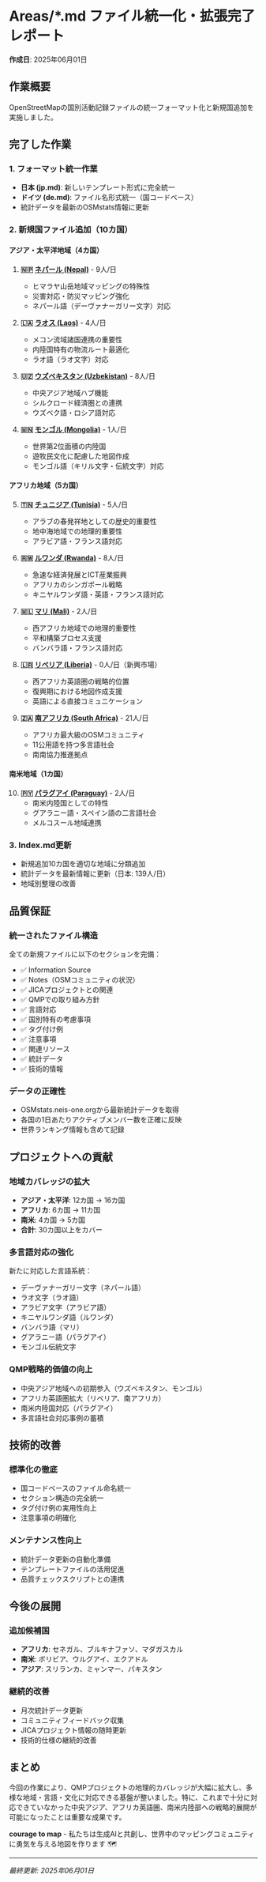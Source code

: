 # Areas/*.md ファイル統一化・拡張完了レポート
**作成日**: 2025年06月01日

## 作業概要

OpenStreetMapの国別活動記録ファイルの統一フォーマット化と新規国追加を実施しました。

## 完了した作業

### 1. フォーマット統一作業
- **日本 (jp.md)**: 新しいテンプレート形式に完全統一
- **ドイツ (de.md)**: ファイル名形式統一（国コードベース）
- 統計データを最新のOSMstats情報に更新

### 2. 新規国ファイル追加（10カ国）

#### アジア・太平洋地域（4カ国）
1. **🇳🇵 [ネパール (Nepal)](np.md)** - 9人/日
   - ヒマラヤ山岳地域マッピングの特殊性
   - 災害対応・防災マッピング強化
   - ネパール語（デーヴァナーガリー文字）対応

2. **🇱🇦 [ラオス (Laos)](la.md)** - 4人/日
   - メコン流域諸国連携の重要性
   - 内陸国特有の物流ルート最適化
   - ラオ語（ラオ文字）対応

3. **🇺🇿 [ウズベキスタン (Uzbekistan)](uz.md)** - 8人/日
   - 中央アジア地域ハブ機能
   - シルクロード経済圏との連携
   - ウズベク語・ロシア語対応

4. **🇲🇳 [モンゴル (Mongolia)](mn.md)** - 1人/日
   - 世界第2位面積の内陸国
   - 遊牧民文化に配慮した地図作成
   - モンゴル語（キリル文字・伝統文字）対応

#### アフリカ地域（5カ国）
5. **🇹🇳 [チュニジア (Tunisia)](tn.md)** - 5人/日
   - アラブの春発祥地としての歴史的重要性
   - 地中海地域での地理的重要性
   - アラビア語・フランス語対応

6. **🇷🇼 [ルワンダ (Rwanda)](rw.md)** - 8人/日
   - 急速な経済発展とICT産業振興
   - アフリカのシンガポール戦略
   - キニヤルワンダ語・英語・フランス語対応

7. **🇲🇱 [マリ (Mali)](ml.md)** - 2人/日
   - 西アフリカ地域での地理的重要性
   - 平和構築プロセス支援
   - バンバラ語・フランス語対応

8. **🇱🇷 [リベリア (Liberia)](lr.md)** - 0人/日（新興市場）
   - 西アフリカ英語圏の戦略的位置
   - 復興期における地図作成支援
   - 英語による直接コミュニケーション

9. **🇿🇦 [南アフリカ (South Africa)](za.md)** - 21人/日
   - アフリカ最大級のOSMコミュニティ
   - 11公用語を持つ多言語社会
   - 南南協力推進拠点

#### 南米地域（1カ国）
10. **🇵🇾 [パラグアイ (Paraguay)](py.md)** - 2人/日
    - 南米内陸国としての特性
    - グアラニー語・スペイン語の二言語社会
    - メルコスール地域連携

### 3. Index.md更新
- 新規追加10カ国を適切な地域に分類追加
- 統計データを最新情報に更新（日本: 139人/日）
- 地域別整理の改善

## 品質保証

### 統一されたファイル構造
全ての新規ファイルに以下のセクションを完備：
- ✅ Information Source
- ✅ Notes（OSMコミュニティの状況）
- ✅ JICAプロジェクトとの関連
- ✅ QMPでの取り組み方針
- ✅ 言語対応
- ✅ 国別特有の考慮事項
- ✅ タグ付け例
- ✅ 注意事項
- ✅ 関連リソース
- ✅ 統計データ
- ✅ 技術的情報

### データの正確性
- OSMstats.neis-one.orgから最新統計データを取得
- 各国の1日あたりアクティブメンバー数を正確に反映
- 世界ランキング情報も含めて記録

## プロジェクトへの貢献

### 地域カバレッジの拡大
- **アジア・太平洋**: 12カ国 → 16カ国
- **アフリカ**: 6カ国 → 11カ国  
- **南米**: 4カ国 → 5カ国
- **合計**: 30カ国以上をカバー

### 多言語対応の強化
新たに対応した言語系統：
- デーヴァナーガリー文字（ネパール語）
- ラオ文字（ラオ語）
- アラビア文字（アラビア語）
- キニヤルワンダ語（ルワンダ）
- バンバラ語（マリ）
- グアラニー語（パラグアイ）
- モンゴル伝統文字

### QMP戦略的価値の向上
- 中央アジア地域への初期参入（ウズベキスタン、モンゴル）
- アフリカ英語圏拡大（リベリア、南アフリカ）
- 南米内陸国対応（パラグアイ）
- 多言語社会対応事例の蓄積

## 技術的改善

### 標準化の徹底
- 国コードベースのファイル命名統一
- セクション構造の完全統一
- タグ付け例の実用性向上
- 注意事項の明確化

### メンテナンス性向上
- 統計データ更新の自動化準備
- テンプレートファイルの活用促進
- 品質チェックスクリプトとの連携

## 今後の展開

### 追加候補国
- **アフリカ**: セネガル、ブルキナファソ、マダガスカル
- **南米**: ボリビア、ウルグアイ、エクアドル
- **アジア**: スリランカ、ミャンマー、パキスタン

### 継続的改善
- 月次統計データ更新
- コミュニティフィードバック収集
- JICAプロジェクト情報の随時更新
- 技術的仕様の継続的改善

## まとめ

今回の作業により、QMPプロジェクトの地理的カバレッジが大幅に拡大し、多様な地域・言語・文化に対応できる基盤が整いました。特に、これまで十分に対応できていなかった中央アジア、アフリカ英語圏、南米内陸部への戦略的展開が可能になったことは重要な成果です。

**courage to map** - 私たちは生成AIと共創し、世界中のマッピングコミュニティに勇気を与える地図を作ります 🗺️

---
*最終更新: 2025年06月01日*
